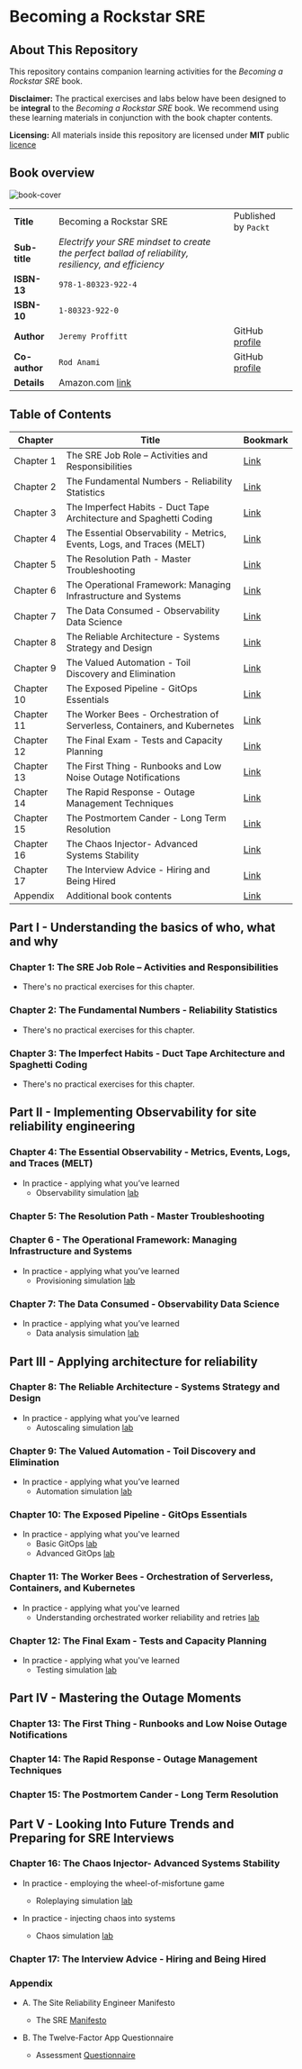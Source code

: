 # Becoming a Rockstar SRE

## About This Repository

This repository contains companion learning activities for the _Becoming a Rockstar SRE_ book.

**Disclaimer:** The practical exercises and labs below have been designed to be **integral** to the _Becoming a Rockstar SRE_ book. We recommend using these learning materials in conjunction with the book chapter contents.

**Licensing:** All materials inside this repository are licensed under **MIT** public [licence](./LICENSE.md)

## Book overview

![book-cover](./images/becoming-a-rockstar-sre.png)

| | | |
|:--------------|:--------------|:--------------|
| **Title** | Becoming a Rockstar SRE | Published by `Packt`|
| **Sub-title** | _Electrify your SRE mindset to create the perfect ballad of reliability, resiliency, and efficiency_ ||
| **ISBN-13** | `978-1-80323-922-4` | |
| **ISBN-10** | `1-80323-922-0` | |
| **Author** | `Jeremy Proffitt` | GitHub [profile](https://github.com/JeremyProffitt) |
| **Co-author** | `Rod Anami` | GitHub [profile](https://github.com/rod4n4m1) |
| **Details** | Amazon.com [link](https://a.co/d/c6cWRzh) | |

## Table of Contents

| **Chapter** | **Title** | **Bookmark** |
|-------------|-----------|--------------|
| Chapter 1 | The SRE Job Role – Activities and Responsibilities | [Link](#chapter-1-the-sre-job-role--activities-and-responsibilities) |
| Chapter 2 | The Fundamental Numbers - Reliability Statistics | [Link](#chapter-2-the-fundamental-numbers---reliability-statistics) |
| Chapter 3 | The Imperfect Habits - Duct Tape Architecture and Spaghetti Coding | [Link](#chapter-3-the-imperfect-habits---duct-tape-architecture-and-spaghetti-coding) |
| Chapter 4 | The Essential Observability - Metrics, Events, Logs, and Traces (MELT) | [Link](#chapter-4-the-essential-observability---metrics-events-logs-and-traces-melt) |
| Chapter 5 | The Resolution Path - Master Troubleshooting | [Link](#chapter-5-the-resolution-path---master-troubleshooting) |
| Chapter 6 | The Operational Framework: Managing Infrastructure and Systems | [Link](#chapter-6---the-operational-framework-managing-infrastructure-and-systems) |
| Chapter 7 | The Data Consumed - Observability Data Science | [Link](#chapter-7-the-data-consumed---observability-data-science) |
| Chapter 8 | The Reliable Architecture - Systems Strategy and Design | [Link](#chapter-8-the-reliable-architecture---systems-strategy-and-design) |
| Chapter 9 | The Valued Automation - Toil Discovery and Elimination | [Link](#chapter-9-the-valued-automation---toil-discovery-and-elimination) |
| Chapter 10 | The Exposed Pipeline - GitOps Essentials | [Link](#chapter-10-the-exposed-pipeline---gitops-essentials) |
| Chapter 11 | The Worker Bees - Orchestration of Serverless, Containers, and Kubernetes | [Link](#chapter-11-the-worker-bees---orchestration-of-serverless-containers-and-kubernetes) |
| Chapter 12 | The Final Exam - Tests and Capacity Planning | [Link](#chapter-12-the-final-exam---tests-and-capacity-planning) |
| Chapter 13 | The First Thing - Runbooks and Low Noise Outage Notifications | [Link](#chapter-13-the-first-thing---runbooks-and-low-noise-outage-notifications) |
| Chapter 14 | The Rapid Response - Outage Management Techniques | [Link](#chapter-14-the-rapid-response---outage-management-techniques) |
| Chapter 15 | The Postmortem Cander - Long Term Resolution | [Link](#chapter-15-the-postmortem-cander---long-term-resolution) |
| Chapter 16 | The Chaos Injector- Advanced Systems Stability | [Link](#chapter-16-the-chaos-injector--advanced-systems-stability) |
| Chapter 17 | The Interview Advice - Hiring and Being Hired | [Link](#chapter-17-the-interview-advice---hiring-and-being-hired) |
| Appendix | Additional book contents | [Link](#appendix) |

## Part I - Understanding the basics of who, what and why

### Chapter 1: The SRE Job Role – Activities and Responsibilities

* There's no practical exercises for this chapter.

### Chapter 2: The Fundamental Numbers - Reliability Statistics

* There's no practical exercises for this chapter.

### Chapter 3: The Imperfect Habits - Duct Tape Architecture and Spaghetti Coding

* There's no practical exercises for this chapter.

## Part II - Implementing Observability for site reliability engineering

### Chapter 4: The Essential Observability - Metrics, Events, Logs, and Traces (MELT)

* In practice - applying what you’ve learned
  * Observability simulation [lab](./Chapter-4/observability-simulation-lab.md)

### Chapter 5: The Resolution Path - Master Troubleshooting

### Chapter 6 - The Operational Framework: Managing Infrastructure and Systems

* In practice - applying what you’ve learned
  * Provisioning simulation [lab](./Chapter-6/provisioning-simulation-lab.md)

### Chapter 7: The Data Consumed - Observability Data Science

* In practice - applying what you’ve learned
  * Data analysis simulation [lab](./Chapter-7/data-analysis-simulation-lab.md)

## Part III - Applying architecture for reliability

### Chapter 8: The Reliable Architecture - Systems Strategy and Design

* In practice - applying what you’ve learned
  * Autoscaling simulation [lab](./Chapter-8/autoscaling-simulation-lab.md)

### Chapter 9: The Valued Automation - Toil Discovery and Elimination

* In practice - applying what you’ve learned
  * Automation simulation [lab](./Chapter-9/automation-simulation-lab.md)

### Chapter 10: The Exposed Pipeline - GitOps Essentials

* In practice - applying what you've learned
  * Basic GitOps [lab](./Chapter-10/aws-sam/README.md)
  * Advanced GitOps [lab](./Chapter-10/argocd/README.md)

### Chapter 11: The Worker Bees - Orchestration of Serverless, Containers, and Kubernetes

* In practice - applying what you've learned
  * Understanding orchestrated worker reliability and retries [lab](./Chapter-11/readme.md)

### Chapter 12: The Final Exam - Tests and Capacity Planning

* In practice - applying what you've learned
  * Testing simulation [lab](./Chapter-12/testing-simulation-lab.md)

## Part IV - Mastering the Outage Moments

### Chapter 13: The First Thing - Runbooks and Low Noise Outage Notifications

### Chapter 14: The Rapid Response - Outage Management Techniques

### Chapter 15: The Postmortem Cander - Long Term Resolution

## Part V - Looking Into Future Trends and Preparing for SRE Interviews

### Chapter 16: The Chaos Injector- Advanced Systems Stability

* In practice - employing the wheel-of-misfortune game
  * Roleplaying simulation [lab](./Chapter-16/roleplaying/roleplaying-simulation-lab.md)

* In practice - injecting chaos into systems
  * Chaos simulation [lab](./Chapter-16/chaos/chaos-simulation-lab.md)

### Chapter 17: The Interview Advice - Hiring and Being Hired

### Appendix

* A. The Site Reliability Engineer Manifesto
  * The SRE [Manifesto](./Appendix/the-sre-manifesto.md)

* B. The Twelve-Factor App Questionnaire
  * Assessment [Questionnaire](./Appendix/the-12-factor-app-questionnaire.md)
